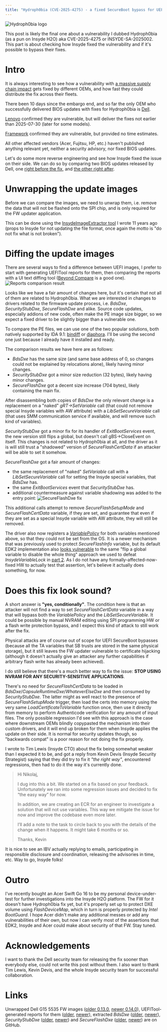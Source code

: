 ```yaml
---
title: "Hydroph0bia (CVE-2025-4275) - a fixed SecureBoot bypass for UEFI-compatible firmware based on Insyde H2O, part 3"
---
```


![Hydroph0bia logo](../hydroph0bia-part3/hp3_logo.png)

This post is likely the final one about a vulnerability I dubbed Hydroph0bia (as a pun on Insyde H2O) aka CVE-2025-4275 or INSYDE-SA-2025002. This part is about checking how Insyde fixed the vulnerability and if it's possible to bypass their fixes.

# Intro
It is always interesting to see how a vulnerability with [a massive supply chain impact](https://x.com/binarly_io/status/1934755097613107562) gets fixed by different OEMs, and how fast they could distribute the fix across their fleets. 

There been 10 days since the embargo end, and so far the only OEM who successfully delivered BIOS updates with fixes for Hydroph0bia is [Dell](https://www.dell.com/support/kbdoc/en-us/000299521/dsa-2025-149).

[Lenovo](https://support.lenovo.com/us/en/product_security/LEN-197020) confirmed they are vulnerable, but will deliver the fixes not earlier than 2025-07-30 (later for some models).

[Framework](https://community.frame.work/t/vulnerable-to-hydroph0bia-secure-boot-bypass-cve-2025-4275/70432/6) confirmed they are vulnerable, but provided no time estimates. 

All other affected vendors (Acer, Fujitsu, HP, etc.) haven't published anything relevant yet, neither a security advisory, nor fixed BIOS updates.

Let's do some more reverse engineering and see how Insyde fixed the issue on their side. We can do so by comparing two BIOS updates released by Dell, one [right before the fix](https://www.dell.com/support/home/en-us/drivers/driversdetails?driverid=g5gn5), and [the other right after](https://www.dell.com/support/home/en-us/drivers/driversdetails?driverid=gcwty).

# Unwrapping the update images
Before we can compare the images, we need to unwrap them, i.e. remove the data that will not be flashed onto the SPI chip, and is only required for the FW updater application.

This can be done using the [InsydeImageExtractor tool](https://github.com/LongSoft/InsydeImageExtractor) I wrote 11 years ago (props to Insyde for not updating the file format, once again the motto is "do not fix what is not broken").

# Diffing the update images
There are several ways to find a difference between UEFI images, I prefer to start with generating UEFITool reports for them, then comparing the reports with a UI text diffing tool ([Beyond Compare](https://www.scootersoftware.com/download) is a good one).
![Reports comparison result](../hydroph0bia-part3/hp3_compare.png)

Looks like we have a fair amount of changes here, but it's certain that not all of them are related to Hydroph0bia. What we are interested in changes to drivers related to the firmware update process, i.e. _BdsDxe_, _SecurityStubDxe_, _SecureFlashDxe_ and alike. Source code updates, especially addions of new code, often make the PE image size bigger, so we expect a fixed driver to be slightly bigger than a vulnerable one.

To compare the PE files, we can use one of the two popular solutions, both natively supported by IDA 9.1: [bindiff](https://www.zynamics.com/bindiff.html) or [diaphora](https://github.com/joxeankoret/diaphora). I'll be using the second one just because I already have it installed and ready.

The comparison results we have here are as follows:
- _BdsDxe_ has the same size (and same base address of 0, so changes could not be explained by relocations alone), likely having minor changes.
- _SecurityStubDxe_ got a minor size reduction (32 bytes), likely having minor changes. 
- _SecureFlashDxe_ got a decent size increase (704 bytes), likely containing the main fix. 

After disassembling both copies of _BdsDxe_ the only relevant change is a replacement on a "naked" _gRT->SetVariable_ call (that could not remove special Insyde variables with AW attribute) with a _LibSetSecureVariable_ call (that uses SMM communication service if available, and will remove such kind of variables).

_SecurityStubDxe_ got a minor fix for its handler of _ExitBootServices_ event, the new version still flips a global, but doesn't call gBS->CloseEvent on itself. This changes is not related to Hydroph0bia at all, and the driver as it is will still trust a "shadowed" version of _SecureFlashCertData_ if an attacker will be able to set it somehow.

_SecureFlashDxe_ got a fair amount of changes:
- the same replacement of "naked" _SetVariable_ call with a _LibSetSecureVariable_ call for setting the Insyde special variables, that _BdsDxe_ has.
- the same _ExitBootServices_ event that _SecurityStubDxe_ has.
- additional countermeasure against variable shadowing was added to the entry point:
![SecureFlashDxe fix](../hydroph0bia-part3/hp3_secureflashdxe_fix.png)

This additional calls attempt to remove _SecureFlashSetupMode_ and _SecureFlashCertData_ variable, if they are set, and guarantee that even if they are set as a special Insyde variable with AW attribute, they will still be removed. 

The driver also now registers a _[VariablePolicy](https://microsoft.github.io/mu/dyn/mu_basecore/MdeModulePkg/Library/VariablePolicyLib/ReadMe/)_ for both variables mentioned above, so that they could not be set from the OS. It is a newer mechanism that was previously used to protect _SecureFlashInfo_ variable, but its default EDK2 implementation also [looks vulnerable](https://github.com/tianocore/edk2/blob/92c714f8b7482f69f6f66bf78b884feacec66fa1/MdeModulePkg/Library/VariablePolicyLib/VariablePolicyLib.c#L41) to the same "flip a global variable to disable the whole thing" approach we used to defeat _InsydeVariableLock_ in [part 2](../hydroph0bia-part2). As I do not have any formally-affected-now-fixed HW to actually test that assertion, let's believe it actually does something, for now.

# Does this fix look sound?
A short answer is __"yes, conditionally"__. The condition here is that an attacker will not find a way to set _SecureFlashCertData_ variable in a way that will bypass both the _VariablePolicy_ and the _LibSetSecureVariable_. It could be possible by manual NVRAM editing using SPI programming HW or a flash write protection bypass, and I expect this kind of attack to still work after the fix. 

Physical attacks are of course out of scope for UEFI SecureBoot bypasses (because all the TA variables that SB trusts are stored in the same physical storage), but it still leaves the FW updater vulnerable to certificate hijacking (although it doesn't actually give an attacker any further capabilities if arbitrary flash write has already been achieved).

I do still believe that there's a much better way to fix the issue: __STOP USING NVRAM FOR ANY SECURITY-SENSITIVE APPLICATIONS__. 

There's no need for _SecureFlashCertData_ to be loaded in _BdsDxe_/_CapsuleRuntimeDxe_/_WhateverElseDxe_ and then consumed by _SecurityStubDxe_. The latter might as well react to the presence of _SecureFlashSetupMode_ trigger, then load the certs into memory using the very same _LoadCertificateToVariable_ function once, then use it directly from memory to perform Authenticode verification for any amount of input files. The only possible regression I'd see with this approach is the case where downstream OEMs blindly copypasted the mechanism into their custom drivers, and it will end up broken for them when Insyde applies the update on their side. It is normal for security updates though, so "backwards compat" is a poor reason for not doing the fix properly.

I wrote to Tim Lewis (Insyde CTO) about the fix being somewhat weaker than I expected it to be, and got a reply from Kevin Devis (Insyde Security Strategist) saying that they did try to fix it _"the right way"_, encountered regressions, then had to do it the way it's currently done.

> Hi Nikolaj,
>
>I dug into this a bit. We started on a fix based on your feedback. Unfortunately we ran into some regression issues and decided to fix “the easy way” for now.
>
>In addition, we are creating an ECR for an engineer to investigate a solution that will not use variables. This way we mitigate the issue for now and improve the codebase even more later. 
>
>I’ll add a note to the task to circle back to you with the details of the change when it happens. It might take 6 months or so. 
>
>Thanks,
>Kevin

It is nice to see an IBV actually replying to emails, participating in responsible disclosure and coordination, releasing the advisories in time, etc. Way to go, Insyde folks!

# Outro
I've recently bought an Acer Swift Go 16 to be my personal device-under-test for further investigations into the Insyde H2O platform. The FW for it doesn't have Hydroph0bia fix yet, but it's properly set up to protect DXE volume using _FlashDeviceMap_, which in turn is properly protected by _Intel BootGuard_. I hope Acer didn't make any additional messes or add any vulnerabilities of their own, but now I can verify most of the assertions that EDK2, Insyde and Acer could make about security of that FW. Stay tuned.

# Acknowledgements
I want to thank the Dell security team for releasing the fix sooner than everybody else, could not write this post without them. I also want to thank Tim Lewis, Kevin Devis, and the whole Insyde security team for successful collaboration.

# Links
Unwrapped Dell G15 5535 FW images ([older 0.13.0](https://github.com/NikolajSchlej/Hydroph0bia/blob/main/bios_images/dell_g15_5535_0.13.0.bin.zip), [newer 0.14.0](https://github.com/NikolajSchlej/Hydroph0bia/blob/main/bios_images/dell_g15_5535_0.14.0.bin.zip)), UEFITool-generated reports for them ([older](https://github.com/NikolajSchlej/Hydroph0bia/blob/main/patch_diff/0.13.0.bin.report.txt), [newer](https://github.com/NikolajSchlej/Hydroph0bia/blob/main/patch_diff/0.14.0.bin.report.txt)), extracted _BdsDxe_ ([older](https://github.com/NikolajSchlej/Hydroph0bia/blob/main/patch_diff/BdsDxe_old.efi), [newer](https://github.com/NikolajSchlej/Hydroph0bia/blob/main/patch_diff/BdsDxe_new.efi)), _SecurityStubDxe_ ([older](https://github.com/NikolajSchlej/Hydroph0bia/blob/main/patch_diff/SecurityStubDxe_old.efi), [newer](https://github.com/NikolajSchlej/Hydroph0bia/blob/main/patch_diff/SecurityStubDxe_new.efi)) and _SecureFlashDxe_ ([older](https://github.com/NikolajSchlej/Hydroph0bia/blob/main/patch_diff/SecureFlashDxe_old.efi), [newer](https://github.com/NikolajSchlej/Hydroph0bia/blob/main/patch_diff/SecureFlashDxe_new.efi)) are on GitHub.
